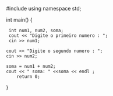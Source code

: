 #include <iostream>
    using namespace std;
    
int main()
{

     int num1, num2, soma;
     cout << "Digite o primeiro numero : ";
     cin >> num1;
    
    cout << "Digite o segundo numero : ";
    cin >> num2;
    
    soma = num1 + num2;
    cout << " soma: " <<soma << endl ;
        return 0;
}
